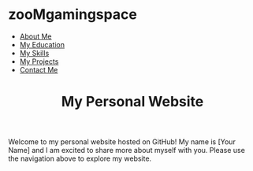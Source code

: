 # zooMgamingspace
<!DOCTYPE html>
<html>
  <head>
    <link rel="stylesheet" type="text/css" href="style.css">
  </head>
  <body>
    <nav>
      <ul>
        <li><a href="about-me.html">About Me</a></li>
        <li><a href="education.html">My Education</a></li>
        <li><a href="skills.html">My Skills</a></li>
        <li><a href="projects.html">My Projects</a></li>
        <li><a href="contact.html">Contact Me</a></li>
      </ul>
    </nav>
    <header>
      <h1>My Personal Website</h1>
    </header>
    <main>
      <p>Welcome to my personal website hosted on GitHub! My name is [Your Name] and I am excited to share more about myself with you. Please use the navigation above to explore my website.</p>
    </main>
  </body>
</html>
